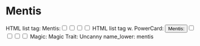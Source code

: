 # Mentis

HTML list tag: <tr><td>Mentis:</td><td><input type="checkbox" name="attr_mentis" value="1"><span class="checkmark"></span></td><td><input type="checkbox" name="attr_mentis" value="2"><span class="checkmark"></span></td><td><input type="checkbox" name="attr_mentis" value="3"><span class="checkmark"></span></td><td><input type="checkbox" name="attr_mentis" value="4"><span class="checkmark"></span></td></tr>
HTML list tag w. PowerCard: <tr><td><button class="txt-btn" type="roll" value="!power {{
--name|@{name} - Mentis
--Result Set| [[ [$skill|XPND] @{BAMF|challenge}d@{mentis}>4]]
--Hits|[^skill.ss]
--1s|[^skill.ones]
--format|skillcheck
}}">Mentis:</button></td><td><input type="checkbox" name="attr_mentis" value="6"><span class="checkmark"></span></td><td><input type="checkbox" name="attr_mentis" value="8"><span class="checkmark"></span></td><td><input type="checkbox" name="attr_mentis" value="10"><span class="checkmark"></span></td><td><input type="checkbox" name="attr_mentis" value="12"><span class="checkmark"></span></td></tr>
Magic: Magic
Trait: Uncanny
name_lower: mentis
